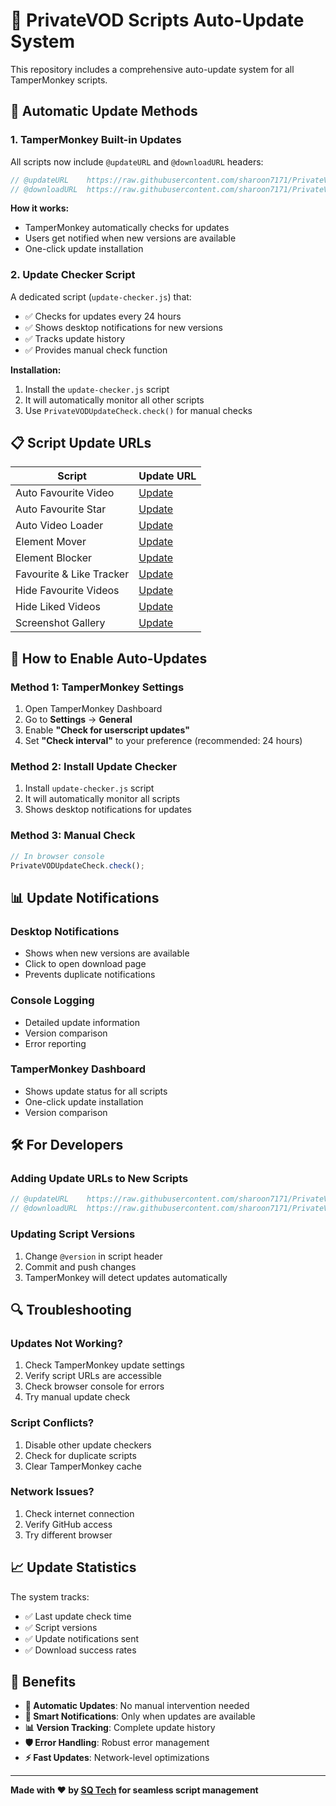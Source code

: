 # 🔄 PrivateVOD Scripts Auto-Update System

This repository includes a comprehensive auto-update system for all TamperMonkey scripts.

## 🚀 **Automatic Update Methods**

### **1. TamperMonkey Built-in Updates**
All scripts now include `@updateURL` and `@downloadURL` headers:

```javascript
// @updateURL    https://raw.githubusercontent.com/sharoon7171/PrivateVOD-TamperMonkey-Scripts/main/...
// @downloadURL  https://raw.githubusercontent.com/sharoon7171/PrivateVOD-TamperMonkey-Scripts/main/...
```

**How it works:**
- TamperMonkey automatically checks for updates
- Users get notified when new versions are available
- One-click update installation

### **2. Update Checker Script**
A dedicated script (`update-checker.js`) that:
- ✅ Checks for updates every 24 hours
- ✅ Shows desktop notifications for new versions
- ✅ Tracks update history
- ✅ Provides manual check function

**Installation:**
1. Install the `update-checker.js` script
2. It will automatically monitor all other scripts
3. Use `PrivateVODUpdateCheck.check()` for manual checks


## 📋 **Script Update URLs**

| Script | Update URL |
|--------|------------|
| Auto Favourite Video | [Update](https://raw.githubusercontent.com/sharoon7171/PrivateVOD-TamperMonkey-Scripts/main/PrivateVOD%20Auto%20Favourite%20Video/privatevod%20auto%20favourite%20video.user.js) |
| Auto Favourite Star | [Update](https://raw.githubusercontent.com/sharoon7171/PrivateVOD-TamperMonkey-Scripts/main/PrivateVOD%20Auto%20Favourite%20Star/privatevod%20auto%20favourite%20star.user.js) |
| Auto Video Loader | [Update](https://raw.githubusercontent.com/sharoon7171/PrivateVOD-TamperMonkey-Scripts/main/PrivateVOD%20Auto%20Video%20Loader/privatevod%20auto%20video%20loader.user.js) |
| Element Mover | [Update](https://raw.githubusercontent.com/sharoon7171/PrivateVOD-TamperMonkey-Scripts/main/PrivateVOD%20Element%20Mover/privatevod%20element%20mover.user.js) |
| Element Blocker | [Update](https://raw.githubusercontent.com/sharoon7171/PrivateVOD-TamperMonkey-Scripts/main/PrivateVOD%20Element%20Blocker/privatevod%20element%20blocker.user.js) |
| Favourite & Like Tracker | [Update](https://raw.githubusercontent.com/sharoon7171/PrivateVOD-TamperMonkey-Scripts/main/PrivateVOD%20Favourite%20%26%20Like%20Tracker/privatevod%20favourite%20and%20like%20tracker.user.js) |
| Hide Favourite Videos | [Update](https://raw.githubusercontent.com/sharoon7171/PrivateVOD-TamperMonkey-Scripts/main/PrivateVOD%20Hide%20Favourite%20Videos/privatevod%20hide%20favourite%20videos.user.js) |
| Hide Liked Videos | [Update](https://raw.githubusercontent.com/sharoon7171/PrivateVOD-TamperMonkey-Scripts/main/PrivateVOD%20Hide%20Liked%20Videos/privatevod%20hide%20liked%20videos.user.js) |
| Screenshot Gallery | [Update](https://raw.githubusercontent.com/sharoon7171/PrivateVOD-TamperMonkey-Scripts/main/PrivateVOD%20Screenshot%20Gallery/privatevod%20screenshot%20gallery.user.js) |

## 🔧 **How to Enable Auto-Updates**

### **Method 1: TamperMonkey Settings**
1. Open TamperMonkey Dashboard
2. Go to **Settings** → **General**
3. Enable **"Check for userscript updates"**
4. Set **"Check interval"** to your preference (recommended: 24 hours)

### **Method 2: Install Update Checker**
1. Install `update-checker.js` script
2. It will automatically monitor all scripts
3. Shows desktop notifications for updates

### **Method 3: Manual Check**
```javascript
// In browser console
PrivateVODUpdateCheck.check();
```

## 📊 **Update Notifications**

### **Desktop Notifications**
- Shows when new versions are available
- Click to open download page
- Prevents duplicate notifications

### **Console Logging**
- Detailed update information
- Version comparison
- Error reporting

### **TamperMonkey Dashboard**
- Shows update status for all scripts
- One-click update installation
- Version comparison

## 🛠️ **For Developers**

### **Adding Update URLs to New Scripts**
```javascript
// @updateURL    https://raw.githubusercontent.com/sharoon7171/PrivateVOD-TamperMonkey-Scripts/main/Path%20to%20Script/script-name.user.js
// @downloadURL  https://raw.githubusercontent.com/sharoon7171/PrivateVOD-TamperMonkey-Scripts/main/Path%20to%20Script/script-name.user.js
```

### **Updating Script Versions**
1. Change `@version` in script header
2. Commit and push changes
3. TamperMonkey will detect updates automatically


## 🔍 **Troubleshooting**

### **Updates Not Working?**
1. Check TamperMonkey update settings
2. Verify script URLs are accessible
3. Check browser console for errors
4. Try manual update check

### **Script Conflicts?**
1. Disable other update checkers
2. Check for duplicate scripts
3. Clear TamperMonkey cache

### **Network Issues?**
1. Check internet connection
2. Verify GitHub access
3. Try different browser

## 📈 **Update Statistics**

The system tracks:
- ✅ Last update check time
- ✅ Script versions
- ✅ Update notifications sent
- ✅ Download success rates

## 🎯 **Benefits**

- **🔄 Automatic Updates**: No manual intervention needed
- **🔔 Smart Notifications**: Only when updates are available
- **📊 Version Tracking**: Complete update history
- **🛡️ Error Handling**: Robust error management
- **⚡ Fast Updates**: Network-level optimizations

---

**Made with ❤️ by [SQ Tech](https://sqtech.dev) for seamless script management**
